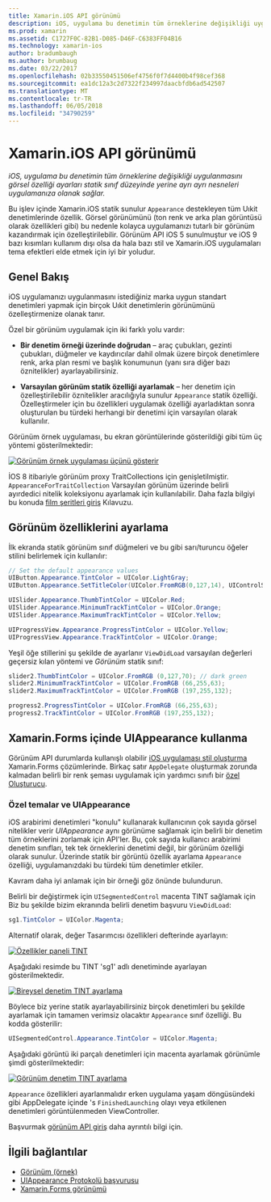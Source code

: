 ```yaml
---
title: Xamarin.iOS API görünümü
description: iOS, uygulama bu denetimin tüm örneklerine değişikliği uygulanmasını görsel özelliği ayarları statik sınıf düzeyinde yerine ayrı ayrı nesneleri uygulamanıza olanak sağlar.
ms.prod: xamarin
ms.assetid: C1727F0C-82B1-D085-D46F-C6383FF04B16
ms.technology: xamarin-ios
author: bradumbaugh
ms.author: brumbaug
ms.date: 03/22/2017
ms.openlocfilehash: 02b33550451506ef4756f0f7d4400b4f98cef368
ms.sourcegitcommit: ea1dc12a3c2d7322f234997daacbfdb6ad542507
ms.translationtype: MT
ms.contentlocale: tr-TR
ms.lasthandoff: 06/05/2018
ms.locfileid: "34790259"
---
```

# <a name="appearance-api-in-xamarinios"></a>Xamarin.iOS API görünümü

_iOS, uygulama bu denetimin tüm örneklerine değişikliği uygulanmasını görsel özelliği ayarları statik sınıf düzeyinde yerine ayrı ayrı nesneleri uygulamanıza olanak sağlar._

Bu işlev içinde Xamarin.iOS statik sunulur `Appearance` destekleyen tüm Uıkit denetimlerinde özellik. Görsel görünümünü (ton renk ve arka plan görüntüsü olarak özellikleri gibi) bu nedenle kolayca uygulamanızı tutarlı bir görünüm kazandırmak için özelleştirilebilir. Görünüm API iOS 5 sunulmuştur ve iOS 9 bazı kısımları kullanım dışı olsa da hala bazı stil ve Xamarin.iOS uygulamaları tema efektleri elde etmek için iyi bir yoludur.

## <a name="overview"></a>Genel Bakış

iOS uygulamanızı uygulanmasını istediğiniz marka uygun standart denetimleri yapmak için birçok Uıkit denetimlerin görünümünü özelleştirmenize olanak tanır.

Özel bir görünüm uygulamak için iki farklı yolu vardır:

- **Bir denetim örneği üzerinde doğrudan** – araç çubukları, gezinti çubukları, düğmeler ve kaydırıcılar dahil olmak üzere birçok denetimlere renk, arka plan resmi ve başlık konumunun (yanı sıra diğer bazı öznitelikler) ayarlayabilirsiniz.

- **Varsayılan görünüm statik özelliği ayarlamak** – her denetim için özelleştirilebilir öznitelikler aracılığıyla sunulur `Appearance` statik özelliği. Özelleştirmeler için bu özellikleri uygulamak özelliği ayarladıktan sonra oluşturulan bu türdeki herhangi bir denetimi için varsayılan olarak kullanılır.

Görünüm örnek uygulaması, bu ekran görüntülerinde gösterildiği gibi tüm üç yöntemi gösterilmektedir:

 [![](introduction-to-the-appearance-api-images/appearance01.png "Görünüm örnek uygulaması üçünü gösterir")](introduction-to-the-appearance-api-images/appearance01.png#lightbox)

İOS 8 itibariyle görünüm proxy TraitCollections için genişletilmiştir.
 `AppearanceForTraitCollection` Varsayılan görünüm üzerinde belirli ayırdedici nitelik koleksiyonu ayarlamak için kullanılabilir. Daha fazla bilgiyi bu konuda [film şeritleri giriş](~/ios/user-interface/storyboards/unified-storyboards.md) Kılavuzu.


## <a name="setting-appearance-properties"></a>Görünüm özelliklerini ayarlama

İlk ekranda statik görünüm sınıf düğmeleri ve bu gibi sarı/turuncu öğeler stilini belirlemek için kullanılır:

```csharp
// Set the default appearance values
UIButton.Appearance.TintColor = UIColor.LightGray;
UIButton.Appearance.SetTitleColor(UIColor.FromRGB(0,127,14), UIControlState.Normal);

UISlider.Appearance.ThumbTintColor = UIColor.Red;
UISlider.Appearance.MinimumTrackTintColor = UIColor.Orange;
UISlider.Appearance.MaximumTrackTintColor = UIColor.Yellow;

UIProgressView.Appearance.ProgressTintColor = UIColor.Yellow;
UIProgressView.Appearance.TrackTintColor = UIColor.Orange;
```

Yeşil öğe stillerini şu şekilde de ayarlanır `ViewDidLoad` varsayılan değerleri geçersiz kılan yöntemi ve *Görünüm* statik sınıf:

```csharp
slider2.ThumbTintColor = UIColor.FromRGB (0,127,70); // dark green
slider2.MinimumTrackTintColor = UIColor.FromRGB (66,255,63);
slider2.MaximumTrackTintColor = UIColor.FromRGB (197,255,132);
```

```csharp
progress2.ProgressTintColor = UIColor.FromRGB (66,255,63);
progress2.TrackTintColor = UIColor.FromRGB (197,255,132);
```

## <a name="using-uiappearance-in-xamarinforms"></a>Xamarin.Forms içinde UIAppearance kullanma

Görünüm API durumlarda kullanışlı olabilir [iOS uygulaması stil oluşturma](~/xamarin-forms/platform/ios/theme.md#uiappearance) Xamarin.Forms çözümlerinde. Birkaç satır `AppDelegate` oluşturmak zorunda kalmadan belirli bir renk şeması uygulamak için yardımcı sınıfı bir [özel Oluşturucu](~/xamarin-forms/app-fundamentals/custom-renderer/index.md).


### <a name="custom-themes-and-uiappearance"></a>Özel temalar ve UIAppearance

iOS arabirimi denetimleri "konulu" kullanarak kullanıcının çok sayıda görsel nitelikler verir *UIAppearance* aynı görünüme sağlamak için belirli bir denetim tüm örneklerini zorlamak için API'ler. Bu, çok sayıda kullanıcı arabirimi denetim sınıfları, tek tek örneklerini denetimi değil, bir görünüm özelliği olarak sunulur. Üzerinde statik bir görüntü özellik ayarlama `Appearance` özelliği, uygulamanızdaki bu türdeki tüm denetimler etkiler.

Kavram daha iyi anlamak için bir örneği göz önünde bulundurun.

Belirli bir değiştirmek için `UISegmentedControl` macenta TINT sağlamak için Biz bu şekilde bizim ekranında belirli denetim başvuru `ViewDidLoad`:

```csharp
sg1.TintColor = UIColor.Magenta;
```

Alternatif olarak, değer Tasarımcısı özellikleri defterinde ayarlayın: 

[![](introduction-to-the-appearance-api-images/propertiespadtint.png "Özellikler paneli TINT")](introduction-to-the-appearance-api-images/propertiespadtint.png#lightbox)

Aşağıdaki resimde bu TINT 'sg1' adlı denetiminde ayarlayan gösterilmektedir.

 [![](introduction-to-the-appearance-api-images/image53.png "Bireysel denetim TINT ayarlama")](introduction-to-the-appearance-api-images/image53.png#lightbox)

Böylece biz yerine statik ayarlayabilirsiniz birçok denetimleri bu şekilde ayarlamak için tamamen verimsiz olacaktır `Appearance` sınıf özelliği. Bu kodda gösterilir:

```csharp
UISegmentedControl.Appearance.TintColor = UIColor.Magenta;
```

Aşağıdaki görüntü iki parçalı denetimleri için macenta ayarlamak görünümle şimdi gösterilmektedir:

 [![](introduction-to-the-appearance-api-images/image54.png "Görünüm denetim TINT ayarlama")](introduction-to-the-appearance-api-images/image54.png#lightbox)

`Appearance` özellikleri ayarlanmalıdır erken uygulama yaşam döngüsündeki gibi AppDelegate içinde 's `FinishedLaunching` olayı veya etkilenen denetimleri görüntülenmeden ViewController.


Başvurmak [görünüm API giriş](~/ios/user-interface/ios-ui/introduction-to-the-appearance-api.md) daha ayrıntılı bilgi için.


## <a name="related-links"></a>İlgili bağlantılar

- [Görünüm (örnek)](https://developer.xamarin.com/samples/monotouch/IntroToAppearance/)
- [UIAppearance Protokolü başvurusu](https://developer.apple.com/library/ios/documentation/UIKit/Reference/UIAppearance_Protocol/)
- [Xamarin.Forms görünümü](~/xamarin-forms/platform/ios/theme.md#uiappearance)
